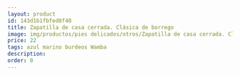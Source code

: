 ```yaml
---
layout: product
id: 143d1b1fbfed0f40
title: Zapatilla de casa cerrada. Clásica de borrego
image: img/productos/pies delicados/otros/Zapatilla de casa cerrada. Clásica de borrego=22=azul marino burdeos Wamba.webp
price: 22
tags: azul marino burdeos Wamba
description: 
order: 0
---
```

